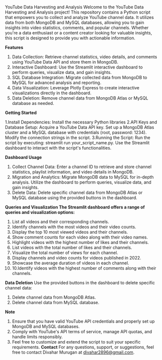 
YouTube Data Harvesting and Analysis 
Welcome to the YouTube Data Harvesting and Analysis project! This repository contains a Python script that empowers you to collect and analyze YouTube channel data. It utilizes data from both MongoDB and MySQL databases, allowing you to gain insights into video statistics, comments, and popular channels. Whether you're a data enthusiast or a content creator looking for valuable insights, this script is designed to provide you with actionable information.  

**Features**

1. Data Collection: Retrieve channel statistics, video details, and comments using YouTube Data API and store them in MongoDB.
2. Interactive Dashboard: Use the Streamlit interactive dashboard to perform queries, visualize data, and gain insights.
3. SQL Database Integration: Migrate collected data from MongoDB to MySQL for advanced analysis and reporting. 
4. Data Visualization: Leverage Plotly Express to create interactive visualizations directly in the dashboard. 
5. Data Deletion: Remove channel data from MongoDB Atlas or MySQL database as needed. 
    
**Getting Started**

1.Install Dependencies: 
  Install the necessary Python libraries
2.API Keys and Database Setup: 
  Acquire a YouTube Data API key. Set up a MongoDB Atlas cluster and a MySQL database with credentials (root, password: 1234). Modify the connection strings in the script. 
3.Running the Script: 
  Run the script by executing: streamlit run your_script_name.py. Use the Streamlit dashboard to interact with the script's functionalities. 


**Dashboard Usage** 
1.	Collect Channel Data: Enter a channel ID to retrieve and store channel statistics, playlist information, and video details in MongoDB. 
2.	Migration and Analytics: Migrate MongoDB data to MySQL for in-depth analysis. Utilize the dashboard to perform queries, visualize data, and gain insights. 
3.	Delete Data: Delete specific channel data from MongoDB Atlas or MySQL database using the provided buttons in the dashboard.

**Queries and Visualization The Streamlit dashboard offers a range of queries and visualization options:**
1. List all videos and their corresponding channels.
2. Identify channels with the most videos and their video counts.
3. Display the top 10 most viewed videos and their channels. 
4. Show comment counts for each video along with their video names. 
5. Highlight videos with the highest number of likes and their channels. 
6. List videos with the total number of likes and their channels. 
7. Visualize the total number of views for each channel. 
8. Display channels and video counts for videos published in 2022. 
9. Showcase the average duration of videos in each channel.
10. 10.Identify videos with the highest number of comments along with their channels.

    
**Data Deletion**
Use the provided buttons in the dashboard to delete specific channel data:
1. Delete channel data from MongoDB Atlas.
2. Delete channel data from MySQL database.

**Note**
1. Ensure that you have valid YouTube API credentials and properly set up MongoDB and MySQL databases.
2. Comply with YouTube's API terms of service, manage API quotas, and handle limits responsibly.
3. Feel free to customize and extend the script to suit your specific requirements. 
**Contact**
For any questions, support, or suggestions, feel free to contact Divahar Murugan at divahar2896@gmail.com.  

